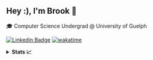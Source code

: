 ## Hey :), I'm Brook 👋

🎓 Computer Science Undergrad @ University of Guelph

[![Linkedin Badge](https://img.shields.io/badge/-linkedin-blue?style=flat&logo=Linkedin&logoColor=white&link=https://www.linkedin.com/in/brook-seyoum/)](https://www.linkedin.com/in/brook-seyoum/)
[![wakatime](https://wakatime.com/badge/user/97caa308-58bc-4140-8be0-745d715efb8d.svg)](https://wakatime.com/@brookseyoum)

<!-- DropDowns -->
<details>
    <summary> <b>Stats 📈</b> </summary>
    <p align="left">
        <!-- Github Stats -->
        <img width=400px
            src="https://github-readme-stats.vercel.app/api?username=Turmaxx&include_all_commits=true&count_private=true&show_icons=true&theme=dark">
        <br />
        <!-- Github Streak -->
        <img width=400px
            src="https://github-readme-streak-stats.herokuapp.com/?user=Turmaxx&show_icons=true&count_private=true&theme=dark">
        <br />
        <!-- Leetcode Stats -->
        <img width=400px
            src="https://leetcode.card.workers.dev/?username=Turmaxx&theme=dark">
    </p>
</details>

<!--
<p align="center"><br>
    <samp>
        <b>
            <i>I am CS student at the university of Guelph.<br />
            I read alot and write code.<br />
            I enjoy working on projects and anything that makes my life easier.<br />
            </i>
        </b>       
    </samp>
</p> 

<details>
    <summary> <b>Stack ⚡</b> </summary>
    <p align="center">
        <a href="https://skillicons.dev">
            <img src="https://skillicons.dev/icons?i=python,c,cpp,javascript,html,css,lua,git,gitlab,docker,linux,bash,firebase,arduino,&perline=7"/>
        </a>
    </p>
</details>   


<details>
    <summary> <b>Currently Learning 📚</b> </summary>
    <p align="center">
        <a href="https://skillicons.dev">
            <img src="https://skillicons.dev/icons?i=go,rust,aws,githubactions"/>
        </a>
    </p>
</details> 

## Holopin 
[![@turmaxx's Holopin board](https://holopin.me/turmaxx)](https://holopin.io/@turmaxx)
## Meow 
<img src="https://raw.githubusercontent.com/catppuccin/catppuccin/dev/assets/footers/gray0_ctp_on_line.svg?sanitize=true">
## Top Wave SVG
<img width=100% src="https://capsule-render.vercel.app/api?type=waving&color=1d3b5e&height=120&section=header"/>
## Bottom Wave SVG 
<img width=100% src="https://capsule-render.vercel.app/api?type=waving&color=1d3b5e&height=120&section=footer"/> 
## RicksRolls
rick roll ASCII => https://www.youtube.com/watch?v=ahnfLZKwnTg 
## Typing Animation
rick roll normal => https://www.youtube.com/watch?v=dQw4w9WgXcQ 
[![Typing SVG](https://readme-typing-svg.herokuapp.com/?color=00FA9A&size=35&center=true&vCenter=true&width=1000&lines=Hello,+My+Name+is+Brook;I'm+Linux+Enthusiat;I'm+from+LocalHost;I'm+Studying+Computer+Science;:%20)](https://git.io/typing-svg) 
(https://github.com/ashutosh00710/github-readme-activity-graph)
-->
